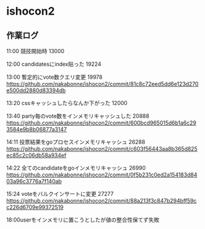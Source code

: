 # ishocon2

## 作業ログ

11:00 競技開始時 13000

12:00 candidatesにindex貼った 19224

13:00 暫定的にvote数クエリ変更 19978
https://github.com/nakabonne/ishocon2/commit/81c8c72eed5dd6e123d270e500dd2880d83394db

13:20 cssキャッシュしたらなんか下がった 12000

13:40 party毎のvote数をインメモリキャッシュした 20888
https://github.com/nakabonne/ishocon2/commit/600bcd965015d6b1a6c293584e9b8b06877a3147

14:11 投票結果をgoプロセスインメモリキャッシュ 26288
https://github.com/nakabonne/ishocon2/commit/c603f56443aa8b365d825ec85c2c06db58a934ef

14:22 全てのcandidateをgoインメモリキャッシュ 26990
https://github.com/nakabonne/ishocon2/commit/0f5b231c0ed2a154183d8403a96c3776a7f140ab

15:24 voteをバルクインサートに変更 27277
https://github.com/nakabonne/ishocon2/commit/88a213f3c847b294bff59cc226d6709e99372519

18:00userをインメモリに置こうとしたが値の整合性保てず失敗
